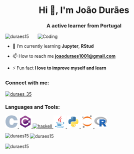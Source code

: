 <h1 align="center">Hi 👋, I'm João Durães</h1>
<h3 align="center">A active learner from Portugal</h3>
<img align="right" alt="Coding" width="400" src="https://i.pinimg.com/originals/d4/81/f3/d481f3c72e283309071f79e01b05c06d.gif"

<p align="left"> <img src="https://komarev.com/ghpvc/?username=duraes15&label=Profile%20views&color=0e75b6&style=flat" alt="duraes15" /> </p>

- 🌱 I’m currently learning **Jupyter**, **RStud**

- 📫 How to reach me **joaoduraes1001@gmail.com**

- ⚡ Fun fact **I love to improve myself and learn**

<h3 align="left">Connect with me:</h3>
<p align="left">
<a href="https://instagram.com/duraes_35" target="blank"><img align="center" src="https://raw.githubusercontent.com/rahuldkjain/github-profile-readme-generator/master/src/images/icons/Social/instagram.svg" alt="duraes_35" height="30" width="40" /></a>
</p>

<h3 align="left">Languages and Tools:</h3>
<p align="left">
  <!-- C -->
  <a href="https://www.cprogramming.com/" target="_blank" rel="noreferrer">
    <img src="https://raw.githubusercontent.com/devicons/devicon/master/icons/c/c-original.svg" alt="c" width="40" height="40"/>
  </a>

  <!-- C# -->
  <a href="https://www.w3schools.com/cs/" target="_blank" rel="noreferrer">
    <img src="https://raw.githubusercontent.com/devicons/devicon/master/icons/csharp/csharp-original.svg" alt="csharp" width="40" height="40"/>
  </a>

  <!-- Haskell -->
  <a href="https://www.haskell.org/" target="_blank" rel="noreferrer">
    <img src="https://upload.wikimedia.org/wikipedia/commons/1/1c/Haskell-Logo.svg" alt="haskell" width="40" height="40"/>
  </a>

  <!-- Java -->
  <a href="https://www.java.com/" target="_blank" rel="noreferrer">
    <img src="https://raw.githubusercontent.com/devicons/devicon/master/icons/java/java-original.svg" alt="java" width="40" height="40"/>
  </a>

  <!-- Python -->
  <a href="https://www.python.org/" target="_blank" rel="noreferrer">
    <img src="https://raw.githubusercontent.com/devicons/devicon/master/icons/python/python-original.svg" alt="python" width="40" height="40"/>
  </a>

  <!-- Jupyter -->
  <a href="https://jupyter.org/" target="_blank" rel="noreferrer">
    <img src="https://raw.githubusercontent.com/devicons/devicon/master/icons/jupyter/jupyter-original.svg" alt="jupyter" width="40" height="40"/>
  </a>

  <!-- R -->
  <a href="https://www.r-project.org/" target="_blank" rel="noreferrer">
    <img src="https://raw.githubusercontent.com/devicons/devicon/master/icons/r/r-original.svg" alt="r" width="40" height="40"/>
  </a>
</p>

<p><img align="left" src="https://github-readme-stats.vercel.app/api/top-langs?username=duraes15&show_icons=true&locale=en&layout=compact" alt="duraes15" /></p>

<p>&nbsp;<img align="center" src="https://github-readme-stats.vercel.app/api?username=duraes15&show_icons=true&locale=en" alt="duraes15" /></p>

<p><img align="center" src="https://github-readme-streak-stats.herokuapp.com/?user=duraes15&" alt="duraes15" /></p>

